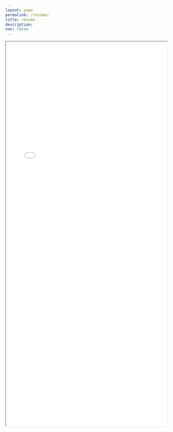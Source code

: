 ```yaml
---
layout: page
permalink: /resume/
title: resume
description: 
nav: false
---
```


<iframe src="/assets/pdf/resume.pdf" width="100%" height="1200px">